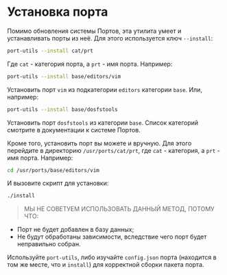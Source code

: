 # Установка порта

Помимо обновления системы Портов, эта утилита умеет и устанавливать порты из неё. Для этого используется ключ `--install`:

```bash
port-utils --install cat/prt
```

Где `cat` - категория порта, а `prt` - имя порта. Например:

```bash
port-utils --install base/editors/vim
```

Установить порт `vim` из подкатегории `editors` категории `base`. Или, например:

```bash
port-utils --install base/dosfstools
```

Установить порт `dosfstools` из категории `base`. Список категорий смотрите в документации к системе Портов.

Кроме того, установить порт вы можете и вручную. Для этого перейдите в директорию `/usr/ports/cat/prt`, где `cat` - категория, а `prt` - имя порта. Например:

```bash
cd /usr/ports/base/editors/vim
```

И вызовите скрипт для установки:

```bash
./install
```

> МЫ НЕ СОВЕТУЕМ ИСПОЛЬЗОВАТЬ ДАННЫЙ МЕТОД, ПОТОМУ ЧТО:

* Порт не будет добавлен в базу данных;
* Не будут обработаны зависимости, вследствие чего порт будет неправильно собран.

Используйте `port-utils`, либо изучайте `config.json` порта (находится в том же месте, что и `install`) для корректной сборки пакета порта.